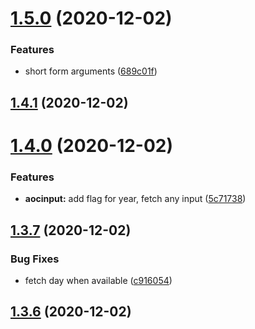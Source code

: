 # [1.5.0](https://github.com/dds/aoc2020/compare/v1.4.1...v1.5.0) (2020-12-02)


### Features

* short form arguments ([689c01f](https://github.com/dds/aoc2020/commit/689c01f87e11c5015beb591baaa3bf0cbd721e9d))



## [1.4.1](https://github.com/dds/aoc2020/compare/v1.4.0...v1.4.1) (2020-12-02)



# [1.4.0](https://github.com/dds/aoc2020/compare/v1.3.7...v1.4.0) (2020-12-02)


### Features

* **aocinput:** add flag for year, fetch any input ([5c71738](https://github.com/dds/aoc2020/commit/5c71738762ebea156c0d78d83d208ad1fb9cda1b))



## [1.3.7](https://github.com/dds/aoc2020/compare/v1.3.6...v1.3.7) (2020-12-02)


### Bug Fixes

* fetch day when available ([c916054](https://github.com/dds/aoc2020/commit/c916054363cc4ceb028434e14055dcfa1f7c87e1))



## [1.3.6](https://github.com/dds/aoc2020/compare/v1.3.5...v1.3.6) (2020-12-02)



